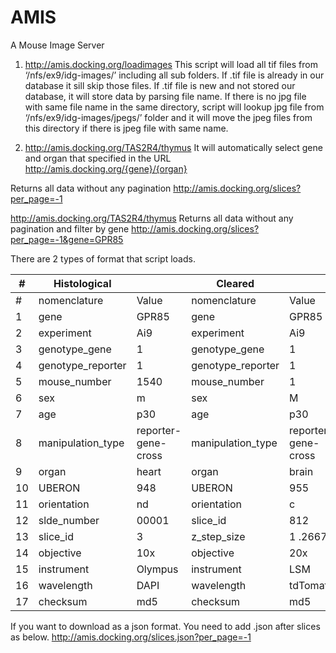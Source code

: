 # AMIS
A Mouse Image Server


1. http://amis.docking.org/loadimages
This script will load all tif files from ‘/nfs/ex9/idg-images/’  including all sub folders. If .tif file is already in our database it sill skip those files. If .tif file is new and not stored our database, it will store data by parsing file name. If there is no jpg file with same file name in the same directory, script will lookup jpg file from ‘/nfs/ex9/idg-images/jpegs/’ folder and it will move the jpeg files from this directory if there is jpeg file with same name.  

2. http://amis.docking.org/TAS2R4/thymus
It will automatically select gene and organ that specified in the URL http://amis.docking.org/{gene}/{organ}


Returns all data without any pagination
http://amis.docking.org/slices?per_page=-1

http://amis.docking.org/TAS2R4/thymus Returns all data without any pagination and filter by gene
http://amis.docking.org/slices?per_page=-1&gene=GPR85


There are 2 types of format that script loads.

 #| Histological | | Cleared |  |
--- | --- | --- | --- |--- |
 #| nomenclature | Value | nomenclature | Value | 
1 | gene | GPR85 | gene | GPR85 | 
2 | experiment | Ai9 | experiment | Ai9 |
3 | genotype_gene | 1 | genotype_gene | 1 |
4 | genotype_reporter | 1 | genotype_reporter | 1 |
5 | mouse_number | 1540 | mouse_number | 1 |
6 | sex | m | sex | M |
7 | age | p30 | age | p30 |
8 | manipulation_type | reporter-gene-cross | manipulation_type | reporter-gene-cross |
9 | organ | heart | organ | brain | 
10 | UBERON | 948 | UBERON | 955 |
11 | orientation | nd | orientation | c |
12 | slde_number | 00001 | slice_id | 812 |
13 | slice_id | 3 | z_step_size | 1 .26675|
14 | objective | 10x | objective | 20x |
15 | instrument | Olympus | instrument | LSM |
16 | wavelength | DAPI | wavelength | tdTomato |
17 | checksum | md5 | checksum | md5 |



If you want to download as a json format. You need to add .json after slices as below.
http://amis.docking.org/slices.json?per_page=-1

